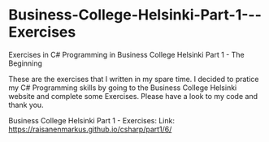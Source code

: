 # Business-College-Helsinki-Part-1---Exercises
Exercises in C# Programming in Business College Helsinki Part 1 - The Beginning

These are the exercises that I written in my spare time. I decided to pratice my C# Programming skills by going to the Business College Helsinki website and complete some Exercises. 
Please have a look to my code and thank you.

Business College Helsinki Part 1 - Exercises:
Link: https://raisanenmarkus.github.io/csharp/part1/6/
